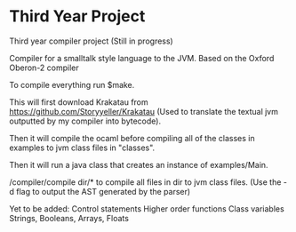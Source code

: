 # Third Year Project
Third year compiler project (Still in progress)

Compiler for a smalltalk style language to the JVM. Based on the Oxford Oberon-2 compiler


To compile everything run $make.

This will first download Krakatau from https://github.com/Storyyeller/Krakatau (Used to translate the textual jvm outputted by my compiler into bytecode).

Then it will compile the ocaml before compiling all of the classes in examples to jvm class files in "classes".

Then it will run a java class that creates an instance of examples/Main.

/compiler/compile dir/* to compile all files in dir to jvm class files. (Use the -d flag to output the AST generated by the parser)

Yet to be added:
    Control statements
    Higher order functions
    Class variables
    Strings, Booleans, Arrays, Floats
